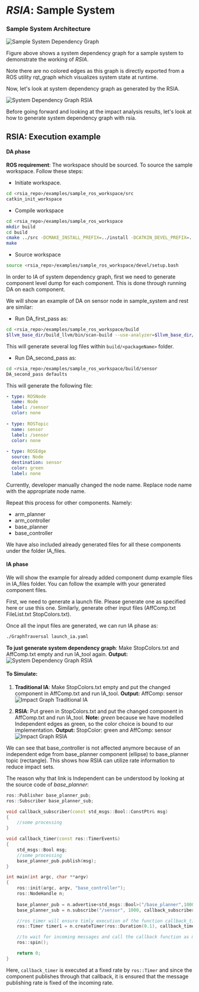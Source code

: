 # **_RSIA_**: Sample System

### Sample System Architecture

![Sample System Dependency Graph](/home/nishant/vcs/rsia/examples/docs/system_dependency_graph.png  "Sample System Dependency Graph")

Figure above shows a system dependency graph for a sample system to demonstrate the working of *RSIA*.

Note there are no colored edges as this graph is directly exported from a ROS utility rqt_graph which visualizes system state at runtime. 

Now, let's look at system dependency graph as generated by the RSIA.

![System Dependency Graph RSIA](/home/nishant/vcs/rsia/examples/docs/sys_dep_rsia.png  "System Dependency Graph RSIA")


Before going forward and looking at the impact analysis results, let's look at how to generate system dependency graph with rsia. 

## RSIA: Execution example

#### DA phase

**ROS requirement**: The workspace should be sourced. To source the sample workspace. Follow these steps:

* Initiate workspace.
```bash
cd <rsia_repo>/examples/sample_ros_workspace/src
catkin_init_workspace
```
* Compile workspace
```bash
cd <rsia_repo>/examples/sample_ros_workspace
mkdir build
cd build
cmake ../src -DCMAKE_INSTALL_PREFIX=../install -DCATKIN_DEVEL_PREFIX=../devel -DCMAKE_CXX_COMPILER=$llvm_base_dir/build_llvm/libexec/c++-analyzer 
make
```
* Source workspace
```bash
source <rsia_repo>/examples/sample_ros_workspace/devel/setup.bash
```

In order to IA of system dependency graph, first we need to generate component level dump for each component. This is done through running DA on each component. 

We will show an example of DA on sensor node in sample_system and rest are similar:

* Run DA_first_pass as:
```bash
cd <rsia_repo>/examples/sample_ros_workspace/build
$llvm_base_dir/build_llvm/bin/scan-build --use-analyzer=$llvm_base_dir/build_llvm/bin/clang -enable-checker debug.DumpRosPatterns make sensor_node --always-make
```
This will generate several log files within `build/<packageName>` folder. 

* Run DA_second_pass as:
```bash
cd <rsia_repo>/examples/sample_ros_workspace/build/sensor
DA_second_pass defaults
```
This will generate the following file:
```yaml
- type: ROSNode
  name: Node
  label: /sensor
  color: none
  
- type: ROSTopic
  name: sensor
  label: /sensor
  color: none
  
- type: ROSEdge
  source: Node
  destination: sensor
  color: green
  label: none
```
Currently, developer manually changed the node name. Replace node name with the appropriate node name.

Repeat this process for other components. Namely:

* arm_planner
* arm_controller
* base_planner
* base_controller
 
We have also included already generated files for all these components under the folder IA_files. 

#### IA phase
 
We will show the example for already added component dump example files in IA_files folder. You can follow the example with your generated component files.

First, we need to generate a launch file. Please generate one as specified here or use this one. Similarly, generate other input files (AffComp.txt  FileList.txt  StopColors.txt). 

Once all the input files are generated, we can run IA phase as:
```bash
./GraphTraversal launch_ia.yaml
```
**To just generate system dependency graph**: Make StopColors.txt and AffComp.txt empty and run IA_tool again.
**Output:**
![System Dependency Graph RSIA](/home/nishant/vcs/rsia/examples/docs/sys_dep_rsia.png  "System Dependency Graph RSIA")

#### To Simulate:

1. **Traditional IA**: Make StopColors.txt empty and put the changed component in AffComp.txt and run IA_tool. 
**Output:** AffComp: sensor
![Impact Graph Traditional IA](/home/nishant/vcs/rsia/examples/docs/trad_ia_sensor_ia.png  "Impact Graph Traditional IA")

2. **RSIA**: Put green in StopColors.txt and put the changed component in AffComp.txt and run IA_tool. **Note:** *green* because we have modelled Independent edges as green, so the color choice is bound to our implementation.
**Output:** StopColor: green and AffComp: sensor
![Impact Graph RSIA](/home/nishant/vcs/rsia/examples/docs/rsia_sensor_ia.png  "Impact Graph RSIA")

We can see that base_controller is not affected anymore because of an independent edge from base_planner component (ellipse) to base_planner topic (rectangle). This shows how RSIA can utilize rate information to reduce impact sets. 

The reason why that link is Independent can be understood by looking at the source code of *base_planner*:
```cpp
ros::Publisher base_planner_pub;
ros::Subscriber base_planner_sub;

void callback_subscriber(const std_msgs::Bool::ConstPtr& msg)
{
	//some processing
}

void callback_timer(const ros::TimerEvent&)
{
	std_msgs::Bool msg;
	//some processing
	base_planner_pub.publish(msg); 
}

int main(int argc, char **argv)
{
	ros::init(argc, argv, "base_controller");
	ros::NodeHandle n;
	
	base_planner_pub = n.advertise<std_msgs::Bool>("/base_planner",1000);
	base_planner_sub = n.subscribe("/sensor", 1000, callback_subscriber);

	//ros timer will ensure timly execution of the function callback_timer
	ros::Timer timer1 = n.createTimer(ros::Duration(0.1), callback_timer);

	//to wait for incoming messages and call the callback function as messages arrive.
	ros::spin();

	return 0;
}

```
Here, `callback_timer` is executed at a fixed rate by `ros::Timer` and since the component publishes through that callback, it is ensured that the message publishing rate is fixed of the incoming rate. 
